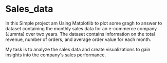 # Sales_data

In this Simple project am Using Matplotlib to plot some gragh to answer to dataset containing the monthly sales data for an e-commerce company (Jumnta) over two years. The dataset contains information on the total revenue, number of orders, and average order value for each month.

My task is to analyze the sales data and create visualizations to gain insights into the company's sales performance.
